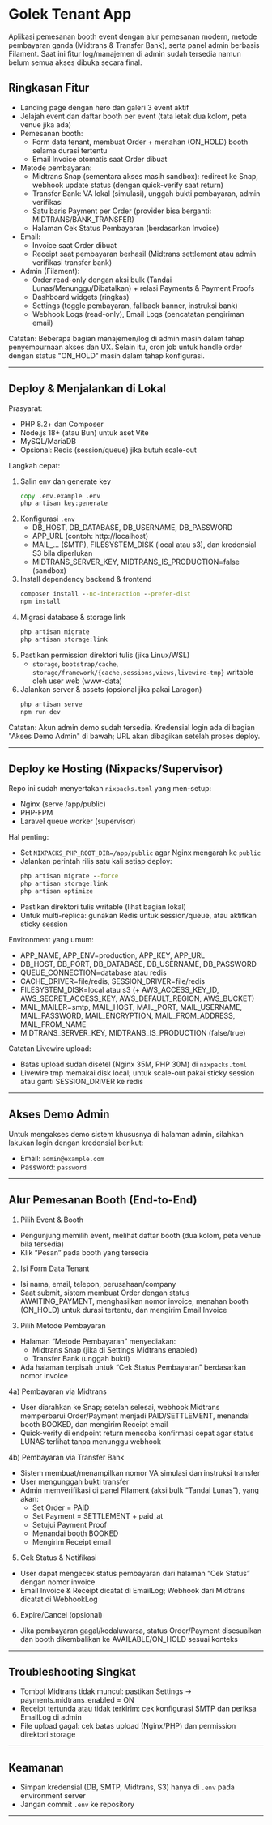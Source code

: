 # Golek Tenant App

Aplikasi pemesanan booth event dengan alur pemesanan modern, metode pembayaran ganda (Midtrans & Transfer Bank), serta panel admin berbasis Filament. Saat ini fitur log/manajemen di admin sudah tersedia namun belum semua akses dibuka secara final.

## Ringkasan Fitur

- Landing page dengan hero dan galeri 3 event aktif
- Jelajah event dan daftar booth per event (tata letak dua kolom, peta venue jika ada)
- Pemesanan booth:
	- Form data tenant, membuat Order + menahan (ON_HOLD) booth selama durasi tertentu
	- Email Invoice otomatis saat Order dibuat
- Metode pembayaran:
	- Midtrans Snap (sementara akses masih sandbox): redirect ke Snap, webhook update status (dengan quick-verify saat return)
	- Transfer Bank: VA lokal (simulasi), unggah bukti pembayaran, admin verifikasi
	- Satu baris Payment per Order (provider bisa berganti: MIDTRANS/BANK_TRANSFER)
	- Halaman Cek Status Pembayaran (berdasarkan Invoice)
- Email:
	- Invoice saat Order dibuat
	- Receipt saat pembayaran berhasil (Midtrans settlement atau admin verifikasi transfer bank)
- Admin (Filament):
	- Order read-only dengan aksi bulk (Tandai Lunas/Menunggu/Dibatalkan) + relasi Payments & Payment Proofs
	- Dashboard widgets (ringkas)
	- Settings (toggle pembayaran, fallback banner, instruksi bank)
	- Webhook Logs (read-only), Email Logs (pencatatan pengiriman email)

Catatan: Beberapa bagian manajemen/log di admin masih dalam tahap penyempurnaan akses dan UX. Selain itu, cron job untuk handle order dengan status "ON_HOLD" masih dalam tahap konfigurasi.

---

## Deploy & Menjalankan di Lokal

Prasyarat:
- PHP 8.2+ dan Composer
- Node.js 18+ (atau Bun) untuk aset Vite
- MySQL/MariaDB
- Opsional: Redis (session/queue) jika butuh scale-out

Langkah cepat:
1. Salin env dan generate key
	 ```cmd
	 copy .env.example .env
	 php artisan key:generate
	 ```
2. Konfigurasi `.env`
	 - DB_HOST, DB_DATABASE, DB_USERNAME, DB_PASSWORD
	 - APP_URL (contoh: http://localhost)
	 - MAIL_… (SMTP), FILESYSTEM_DISK (local atau s3), dan kredensial S3 bila diperlukan
	 - MIDTRANS_SERVER_KEY, MIDTRANS_IS_PRODUCTION=false (sandbox)
3. Install dependency backend & frontend
	 ```cmd
	 composer install --no-interaction --prefer-dist
	 npm install
	 ```
4. Migrasi database & storage link
	 ```cmd
	 php artisan migrate
	 php artisan storage:link
	 ```
5. Pastikan permission direktori tulis (jika Linux/WSL)
	 - `storage`, `bootstrap/cache`, `storage/framework/{cache,sessions,views,livewire-tmp}` writable oleh user web (www-data)
6. Jalankan server & assets (opsional jika pakai Laragon)
	 ```cmd
	 php artisan serve
	 npm run dev
	 ```

Catatan: Akun admin demo sudah tersedia. Kredensial login ada di bagian "Akses Demo Admin" di bawah; URL akan dibagikan setelah proses deploy.

---

## Deploy ke Hosting (Nixpacks/Supervisor)

Repo ini sudah menyertakan `nixpacks.toml` yang men-setup:
- Nginx (serve /app/public)
- PHP-FPM
- Laravel queue worker (supervisor)

Hal penting:
- Set `NIXPACKS_PHP_ROOT_DIR=/app/public` agar Nginx mengarah ke `public`
- Jalankan perintah rilis satu kali setiap deploy:
	```cmd
	php artisan migrate --force
	php artisan storage:link
	php artisan optimize
	```
- Pastikan direktori tulis writable (lihat bagian lokal)
- Untuk multi-replica: gunakan Redis untuk session/queue, atau aktifkan sticky session

Environment yang umum:
- APP_NAME, APP_ENV=production, APP_KEY, APP_URL
- DB_HOST, DB_PORT, DB_DATABASE, DB_USERNAME, DB_PASSWORD
- QUEUE_CONNECTION=database atau redis
- CACHE_DRIVER=file/redis, SESSION_DRIVER=file/redis
- FILESYSTEM_DISK=local atau s3 (+ AWS_ACCESS_KEY_ID, AWS_SECRET_ACCESS_KEY, AWS_DEFAULT_REGION, AWS_BUCKET)
- MAIL_MAILER=smtp, MAIL_HOST, MAIL_PORT, MAIL_USERNAME, MAIL_PASSWORD, MAIL_ENCRYPTION, MAIL_FROM_ADDRESS, MAIL_FROM_NAME
- MIDTRANS_SERVER_KEY, MIDTRANS_IS_PRODUCTION (false/true)

Catatan Livewire upload:
- Batas upload sudah disetel (Nginx 35M, PHP 30M) di `nixpacks.toml`
- Livewire tmp memakai disk local; untuk scale-out pakai sticky session atau ganti SESSION_DRIVER ke redis

---

## Akses Demo Admin

Untuk mengakses demo sistem khususnya di halaman admin, silahkan lakukan login dengan kredensial berikut:
- Email: `admin@example.com`
- Password: `password`

---

## Alur Pemesanan Booth (End-to-End)

1) Pilih Event & Booth
- Pengunjung memilih event, melihat daftar booth (dua kolom, peta venue bila tersedia)
- Klik “Pesan” pada booth yang tersedia

2) Isi Form Data Tenant
- Isi nama, email, telepon, perusahaan/company
- Saat submit, sistem membuat Order dengan status AWAITING_PAYMENT, menghasilkan nomor invoice, menahan booth (ON_HOLD) untuk durasi tertentu, dan mengirim Email Invoice

3) Pilih Metode Pembayaran
- Halaman “Metode Pembayaran” menyediakan:
	- Midtrans Snap (jika di Settings Midtrans enabled)
	- Transfer Bank (unggah bukti)
- Ada halaman terpisah untuk “Cek Status Pembayaran” berdasarkan nomor invoice

4a) Pembayaran via Midtrans
- User diarahkan ke Snap; setelah selesai, webhook Midtrans memperbarui Order/Payment menjadi PAID/SETTLEMENT, menandai booth BOOKED, dan mengirim Receipt email
- Quick-verify di endpoint return mencoba konfirmasi cepat agar status LUNAS terlihat tanpa menunggu webhook

4b) Pembayaran via Transfer Bank
- Sistem membuat/menampilkan nomor VA simulasi dan instruksi transfer
- User mengunggah bukti transfer
- Admin memverifikasi di panel Filament (aksi bulk “Tandai Lunas”), yang akan:
	- Set Order = PAID
	- Set Payment = SETTLEMENT + paid_at
	- Setujui Payment Proof
	- Menandai booth BOOKED
	- Mengirim Receipt email

5) Cek Status & Notifikasi
- User dapat mengecek status pembayaran dari halaman “Cek Status” dengan nomor invoice
- Email Invoice & Receipt dicatat di EmailLog; Webhook dari Midtrans dicatat di WebhookLog

6) Expire/Cancel (opsional)
- Jika pembayaran gagal/kedaluwarsa, status Order/Payment disesuaikan dan booth dikembalikan ke AVAILABLE/ON_HOLD sesuai konteks

---

## Troubleshooting Singkat
- Tombol Midtrans tidak muncul: pastikan Settings → payments.midtrans_enabled = ON
- Receipt tertunda atau tidak terkirim: cek konfigurasi SMTP dan periksa EmailLog di admin
- File upload gagal: cek batas upload (Nginx/PHP) dan permission direktori storage

---

## Keamanan
- Simpan kredensial (DB, SMTP, Midtrans, S3) hanya di `.env` pada environment server
- Jangan commit `.env` ke repository

---

